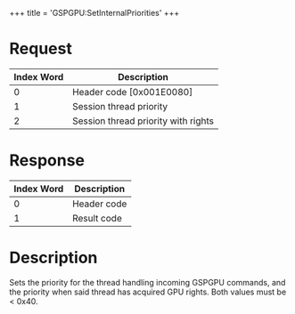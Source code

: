 +++
title = 'GSPGPU:SetInternalPriorities'
+++

# Request

| Index Word | Description                         |
|------------|-------------------------------------|
| 0          | Header code \[0x001E0080\]          |
| 1          | Session thread priority             |
| 2          | Session thread priority with rights |

# Response

| Index Word | Description |
|------------|-------------|
| 0          | Header code |
| 1          | Result code |

# Description

Sets the priority for the thread handling incoming GSPGPU commands, and
the priority when said thread has acquired GPU rights. Both values must
be \< 0x40.